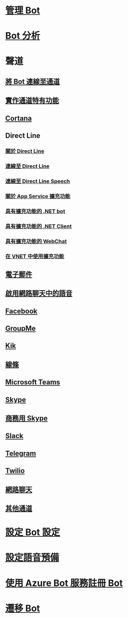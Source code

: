 # [管理 Bot](../bot-service-manage-overview.md)
# [Bot 分析](../bot-service-manage-analytics.md)
# 聲道
## [將 Bot 連線至通道](../bot-service-manage-channels.md)
## [實作通道特有功能](../v4sdk/bot-builder-channeldata.md)
## [Cortana](../bot-service-channel-connect-cortana.md) 
## Direct Line
### [關於 Direct Line](../bot-service-channel-directline.md)
### [連線至 Direct Line](../bot-service-channel-connect-directline.md)
### [連線至 Direct Line Speech](../bot-service-channel-connect-directlinespeech.md)
### [關於 App Service 擴充功能](../bot-service-channel-directline-extension.md)
### [具有擴充功能的 .NET bot](../bot-service-channel-directline-extension-net-bot.md)
### [具有擴充功能的 .NET Client](../bot-service-channel-directline-extension-net-client.md)
### [具有擴充功能的 WebChat](../bot-service-channel-directline-extension-webchat-client.md)
### [在 VNET 中使用擴充功能](../bot-service-channel-directline-extension-vnet.md)
## [電子郵件](../bot-service-channel-connect-email.md)
## [啟用網路聊天中的語音](../bot-service-channel-connect-webchat-speech.md)
## [Facebook](../bot-service-channel-connect-facebook.md) 
## [GroupMe](../bot-service-channel-connect-groupme.md) 
## [Kik](../bot-service-channel-connect-kik.md) 
## [線條](../bot-service-channel-connect-line.md)
## [Microsoft Teams](../channel-connect-teams.md)
## [Skype](../bot-service-channel-connect-skype.md)
## [商務用 Skype](../bot-service-channel-connect-skypeforbusiness.md)
## [Slack](../bot-service-channel-connect-slack.md) 
## [Telegram](../bot-service-channel-connect-telegram.md) 
## [Twilio](../bot-service-channel-connect-twilio.md)
## [網路聊天](../bot-service-channel-connect-webchat.md)
## [其他通道](../bot-service-channel-additional-channels.md)
# [設定 Bot 設定](../bot-service-manage-settings.md)
# [設定語音預備](../bot-service-manage-speech-priming.md)
# [使用 Azure Bot 服務註冊 Bot](../bot-service-quickstart-registration.md)
# [遷移 Bot](../bot-service-migrate-bot.md)
